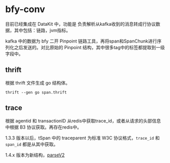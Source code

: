 # bfy-conv
目前已经集成在 DataKit 中，功能是 负责解析从kafka收到的消息转成行协议数据，其中包括：链路，jvm指标。

kafka 中的数据为 bfy 二开 Pinpoint 链路工具，再将span和SpanChunk进行序列化之后发送的。对比原始的 Pinpoint 结构，其中很多tag中的标签都提取到一级字段中。

## thrift
根据 thrift 文件生成 go 结构体。
```shell
thrift --gen go span.thrift
```

## trace

根据 agentid 和 transactionID 从redis中获取trace_id，或者从请求的头部信息中根据 B3 协议获取。再存在redis中。

1.3.3 版本以后，tSpan 中的 traceparent 为标准 W3C 协议格式，`trace_id` 和  `span_id` 都是从其中获取。

1.4.x 版本为新结构，[parseV2](./parseV2/readme.md)